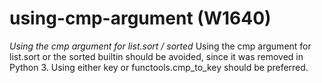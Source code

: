 # using-cmp-argument (W1640)

*Using the cmp argument for list.sort / sorted* Using the cmp argument
for list.sort or the sorted builtin should be avoided, since it was
removed in Python 3. Using either key or functools.cmp\_to\_key should
be preferred.
